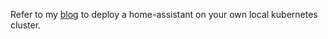  Refer to my [blog](https://medium.com/@krish.code17/building-a-local-kubernetes-playground-with-minikube-and-kustomize-44cc32e73901) to deploy a home-assistant on your own local kubernetes cluster.
